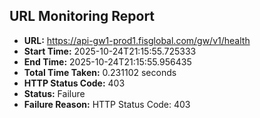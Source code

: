 ## URL Monitoring Report

- **URL:** https://api-gw1-prod1.fisglobal.com/gw/v1/health
- **Start Time:** 2025-10-24T21:15:55.725333
- **End Time:** 2025-10-24T21:15:55.956435
- **Total Time Taken:** 0.231102 seconds
- **HTTP Status Code:** 403
- **Status:** Failure
- **Failure Reason:** HTTP Status Code: 403
